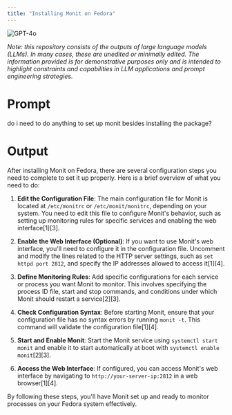 ```yaml
---
title: "Installing Monit on Fedora"
---
```

![GPT-4o](https://img.shields.io/badge/GPT--4o-3333FF?style=for-the-badge&logo=openai&logoColor=white)



*Note: this repository consists of the outputs of large language models (LLMs). In many cases, these are unedited or minimally edited. The information provided is for demonstrative purposes only and is intended to highlight constraints and capabilities in LLM applications and prompt engineering strategies.*


# Prompt

do i need to do anything to set up monit besides installing the package?

# Output

After installing Monit on Fedora, there are several configuration steps you need to complete to set it up properly. Here is a brief overview of what you need to do:

1. **Edit the Configuration File**: The main configuration file for Monit is located at `/etc/monitrc` or `/etc/monit/monitrc`, depending on your system. You need to edit this file to configure Monit's behavior, such as setting up monitoring rules for specific services and enabling the web interface[1][3].

2. **Enable the Web Interface (Optional)**: If you want to use Monit's web interface, you'll need to configure it in the configuration file. Uncomment and modify the lines related to the HTTP server settings, such as `set httpd port 2812`, and specify the IP addresses allowed to access it[1][4].

3. **Define Monitoring Rules**: Add specific configurations for each service or process you want Monit to monitor. This involves specifying the process ID file, start and stop commands, and conditions under which Monit should restart a service[2][3].

4. **Check Configuration Syntax**: Before starting Monit, ensure that your configuration file has no syntax errors by running `monit -t`. This command will validate the configuration file[1][4].

5. **Start and Enable Monit**: Start the Monit service using `systemctl start monit` and enable it to start automatically at boot with `systemctl enable monit`[2][3].

6. **Access the Web Interface**: If configured, you can access Monit's web interface by navigating to `http://your-server-ip:2812` in a web browser[1][4].

By following these steps, you'll have Monit set up and ready to monitor processes on your Fedora system effectively.

 